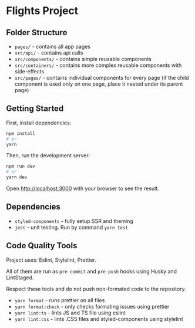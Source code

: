 # Flights Project

## Folder Structure

- `pages/` - contains all app pages
- `src/api/` - contains api calls
- `src/components/` - contains simple reusable components
- `src/containers/` - contains more complex reusable components with side-effects
- `src/pages/` - contains individual components for every page (if the child component is used only on one page, place it nested under its parent page)

## Getting Started

First, install dependencies:

```bash
npm install
# or
yarn
```

Then, run the development server:

```bash
npm run dev
# or
yarn dev
```

Open [http://localhost:3000](http://localhost:3000) with your browser to see the result.

## Dependencies

- `styled-components` - fully setup SSR and theming
- `jest` - unit testing. Run by command `yarn test`

## Code Quality Tools

Project uses: Eslint, Stylelint, Prettier.

All of them are run as `pre-commit` and `pre-push` hooks using Husky and LintStaged.

Respect these tools and do not push non-formated code to the repository.

- `yarn format` - runs prettier on all files
- `yarn format:check` - only checks formating issues using prettier
- `yarn lint:ts` - lints JS and TS file using eslint
- `yarn lint:css` - lints .CSS files and styled-components using stylelint
